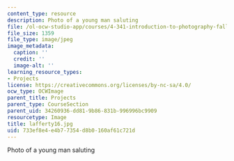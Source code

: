 ```yaml
---
content_type: resource
description: Photo of a young man saluting
file: /ol-ocw-studio-app/courses/4-341-introduction-to-photography-fall-2002/733ef8e4e4b77354d8b0160af61c721d_lafferty16.jpg
file_size: 1359
file_type: image/jpeg
image_metadata:
  caption: ''
  credit: ''
  image-alt: ''
learning_resource_types:
- Projects
license: https://creativecommons.org/licenses/by-nc-sa/4.0/
ocw_type: OCWImage
parent_title: Projects
parent_type: CourseSection
parent_uid: 34260936-dd81-9b86-831b-996996bc9909
resourcetype: Image
title: lafferty16.jpg
uid: 733ef8e4-e4b7-7354-d8b0-160af61c721d
---
```

Photo of a young man saluting